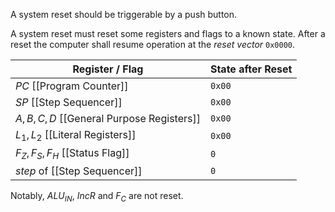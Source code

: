 A system reset should be triggerable by a push button.

A system reset must reset some registers and flags to a known state.
After a reset the computer shall resume operation at the _reset vector_ `0x0000`.

| Register / Flag                         | State after Reset |
| --------------------------------------- | ----------------- |
| $PC$ [[Program Counter]]                | `0x00`            |
| $SP$ [[Step Sequencer]]                 | `0x00`            |
| $A,B,C,D$ [[General Purpose Registers]] | `0x00`            |
| $L_1,L_2$ [[Literal Registers]]         | `0x00`            |
| $F_Z,F_S,F_H$ [[Status Flag]]           | `0`               |
| $step$ of [[Step Sequencer]]            | `0`               |

Notably, $ALU_{IN}$, $IncR$ and $F_C$ are not reset.